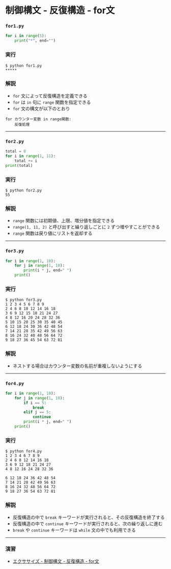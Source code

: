 # 制御構文 - 反復構造 - for文

### `for1.py`

``` python
for i in range(5):
    print("*", end="")
```

### 実行

``` 
$ python for1.py
*****
```

### 解説

* `for` 文によって反復構造を定義できる
* `for` は `in` 句に `range` 関数を指定できる
* `for` 文の構文が以下のとおり

``` 
for カウンター変数 in range関数:
    反復処理
```

---

### `for2.py`

``` python
total = 0
for i in range(1, 11):
    total += i
print(total)
```

### 実行

``` 
$ python for2.py 
55
```

### 解説

* `range` 関数には初期値、上限、増分値を指定できる
* `range(1, 11, 2)` と呼び出すと繰り返しごとに `2` ずつ増やすことができる
* `range` 関数は戻り値にリストを返却する

---

### `for3.py`

``` python
for i in range(1, 10):
    for j in range(1, 10):
        print(i * j, end=" ")
    print()
```

### 実行

``` 
$ python for3.py
1 2 3 4 5 6 7 8 9 
2 4 6 8 10 12 14 16 18 
3 6 9 12 15 18 21 24 27 
4 8 12 16 20 24 28 32 36 
5 10 15 20 25 30 35 40 45 
6 12 18 24 30 36 42 48 54 
7 14 21 28 35 42 49 56 63 
8 16 24 32 40 48 56 64 72 
9 18 27 36 45 54 63 72 81 
```

### 解説

* ネストする場合はカウンター変数の名前が重複しないようにする

---

### `for4.py`

``` python
for i in range(1, 10):
    for j in range(1, 10):
        if i == 5:
            break
        elif j == 5:
            continue
        print(i * j, end=" ")
    print()
```

### 実行

``` 
$ python for4.py
1 2 3 4 6 7 8 9 
2 4 6 8 12 14 16 18 
3 6 9 12 18 21 24 27 
4 8 12 16 24 28 32 36 

6 12 18 24 36 42 48 54 
7 14 21 28 42 49 56 63 
8 16 24 32 48 56 64 72 
9 18 27 36 54 63 72 81 
```

### 解説

* 反復構造の中で `break` キーワードが実行されると、その反復構造を終了する
* 反復構造の中で `continue` キーワードが実行されると、次の繰り返しに進む
* `break` や `continue` キーワードは `while` 文の中でも利用できる

---

### 演習

* [エクササイズ - 制御構文 - 反復構造 - for文](../ex/05_basic_ex.md)

